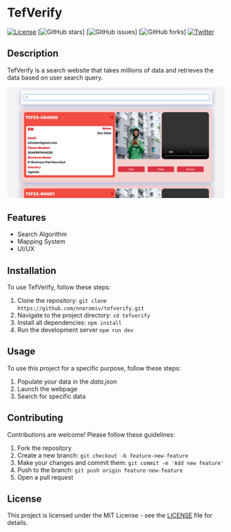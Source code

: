 # TefVerify

[![License](https://img.shields.io/badge/license-MIT-blue.svg)](https://opensource.org/licenses/MIT)
[![GitHub stars](https://img.shields.io/github/stars/nnoromiv/tefverify.svg)]
[![GitHub issues](https://img.shields.io/github/issues/nnoromiv/tefverify.svg)]
[![GitHub forks](https://img.shields.io/github/forks/nnoromiv/tefverify.svg)]
[![Twitter](https://img.shields.io/twitter/url/https/github.com/nnoromiv/tefverify.svg?style=social)](https://x.com/nnoromiv)

## Description

TefVerify is a search website that takes millions of data and retrieves the data based on user search query.

![Preview](public/preview.png)

## Features

- Search Algorithm
- Mapping System
- UI/UX

## Installation

To use TefVerify, follow these steps:

1. Clone the repository: `git clone https://github.com/nnoromiv/tefverify.git`
2. Navigate to the project directory: `cd tefverify`
3. Install all dependencies: `npm install`
4. Run the development server `npm run dev`

## Usage

To use this project for a specific purpose, follow these steps:

1. Populate your data in the *data.json*
2. Launch the webpage
3. Search for specific data

## Contributing

Contributions are welcome! Please follow these guidelines:

1. Fork the repository
2. Create a new branch: `git checkout -b feature-new-feature`
3. Make your changes and commit them: `git commit -m 'Add new feature'`
4. Push to the branch: `git push origin feature-new-feature`
5. Open a pull request

## License

This project is licensed under the MIT License - see the [LICENSE](LICENSE) file for details.
